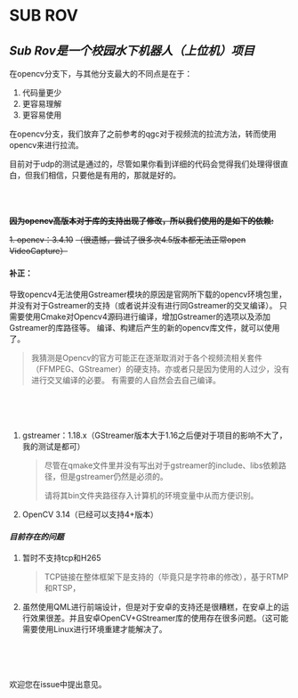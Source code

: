 # SUB ROV

## *Sub Rov是一个校园水下机器人（上位机）项目*

在opencv分支下，与其他分支最大的不同点是在于：

1. 代码量更少
2. 更容易理解
3. 更容易使用

在opencv分支，我们放弃了之前参考的qgc对于视频流的拉流方法，转而使用opencv来进行拉流。

目前对于udp的测试是通过的，尽管如果你看到详细的代码会觉得我们处理得很直白，但我们相信，只要他是有用的，那就是好的。

</br>

</br>

~~**因为opencv高版本对于库的支持出现了修改，所以我们使用的是如下的依赖:**~~

~~1. opencv：3.4.10~~
~~（很遗憾，尝试了很多次4.5版本都无法正常open VideoCapture）~~

#### 补正：
导致opencv4无法使用Gstreamer模块的原因是官网所下载的opencv环境包里，并没有对于Gstreamer的支持（或者说并没有进行同Gstreamer的交叉编译）。
只需要使用Cmake对Opencv4源码进行编译，增加Gstreamer的选项以及添加Gstreamer的库路径等。
编译、构建后产生的新的opencv库文件，就可以使用了。

> 我猜测是Opencv的官方可能正在逐渐取消对于各个视频流相关套件（FFMPEG、GStreamer）的硬支持。亦或者只是因为使用的人过少，没有进行交叉编译的必要。
> 有需要的人自然会去自己编译。

</br>
</br>
</br>

1. gstreamer：1.18.x（GStreamer版本大于1.16之后便对于项目的影响不大了，我的测试是都可）

	> 尽管在qmake文件里并没有写出对于gstreamer的include、libs依赖路径，但是gstreamer仍然是必须的。
	>
	> 请将其bin文件夹路径存入计算机的环境变量中从而方便识别。

2. OpenCV 3.14（已经可以支持4+版本）

#### *目前存在的问题*

1. 暂时不支持tcp和H265
   > TCP链接在整体框架下是支持的（毕竟只是字符串的修改），基于RTMP和RTSP，

2. 虽然使用QML进行前端设计，但是对于安卓的支持还是很糟糕，在安卓上的运行效果很差。并且安卓OpenCV+GStreamer库的使用存在很多问题。（这可能需要使用Linux进行环境重建才能解决了。

</br>

</br>

</br>

欢迎您在issue中提出意见。